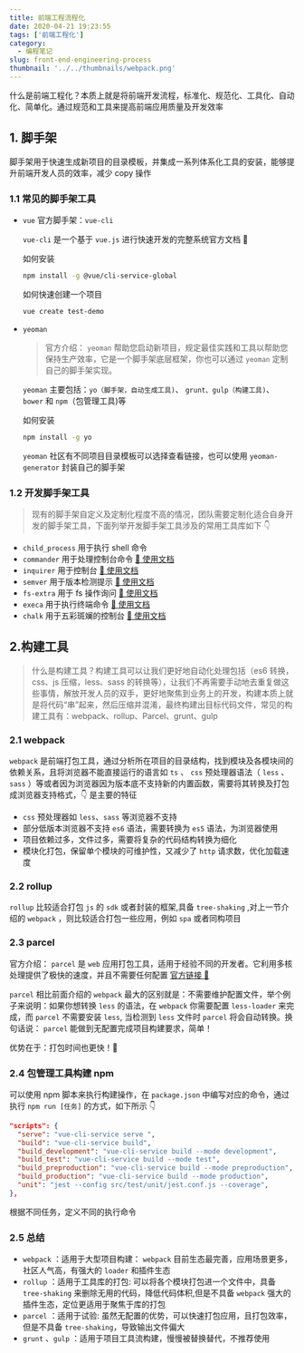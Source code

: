 ```yaml
---
title: 前端工程流程化
date: 2020-04-21 19:23:55
tags: ['前端工程化']
category:
  - 编程笔记
slug: front-end-engineering-process
thumbnail: '../../thumbnails/webpack.png'
---
```


什么是前端工程化？本质上就是将前端开发流程，标准化、规范化、工具化、自动化、简单化。通过规范和工具来提高前端应用质量及开发效率

## 1. 脚手架

脚手架用于快速生成新项目的目录模板，并集成一系列体系化工具的安装，能够提升前端开发人员的效率，减少 copy 操作

### 1.1 常见的脚手架工具

- `vue` 官方脚手架：`vue-cli`

  `vue-cli` 是一个基于 `vue.js` 进行快速开发的完整系统官方文档 🚀

  如何安装

  ```bash
  npm install -g @vue/cli-service-global
  ```

  如何快速创建一个项目

  ```bash
  vue create test-demo
  ```

- `yeoman`

  > 官方介绍： `yeoman` 帮助您启动新项目，规定最佳实践和工具以帮助您保持生产效率，它是一个脚手架底层框架，你也可以通过 `yeoman` 定制自己的脚手架实现。

  `yeoman` 主要包括：`yo（脚手架，自动生成工具)`、 `grunt、gulp（构建工具)`、 `bower` 和 `npm`（包管理工具)等

  如何安装

  ```bash
  npm install -g yo
  ```

  `yeoman` 社区有不同项目目录模板可以选择查看链接，也可以使用 `yeoman-generator` 封装自己的脚手架

### 1.2 开发脚手架工具

> 现有的脚手架自定义及定制化程度不高的情况，团队需要定制化适合自身开发的脚手架工具，下面列举开发脚手架工具涉及的常用工具库如下 👇

- `child_process` 用于执行 shell 命令
- `commander` 用于处理控制台命令 [🔗 使用文档](https://github.com/tj/commander.js/blob/HEAD/Readme_zh-CN.md)
- `inquirer` 用于控制台 [🔗 使用文档](https://github.com/SBoudrias/Inquirer.js#readme)
- `semver` 用于版本检测提示 [🔗 使用文档](https://www.npmjs.com/package/semver)
- `fs-extra` 用于 fs 操作询问 [🔗 使用文档](https://www.npmjs.com/package/fs-extra)
- `execa` 用于执行终端命令 [🔗 使用文档](https://www.npmjs.com/package/execa)
- `chalk` 用于五彩斑斓的控制台 [🔗 使用文档](https://www.npmjs.com/package/chalk)

## 2.构建工具

> 什么是构建工具？构建工具可以让我们更好地自动化处理包括（es6 转换，css、js 压缩，less、sass 的转换等），让我们不再需要手动地去重复做这些事情，解放开发人员的双手，更好地聚焦到业务上的开发，构建本质上就是将代码“串”起来，然后压缩并混淆，最终构建出目标代码文件，常见的构建工具有：webpack、rollup、Parcel、grunt、gulp

### 2.1 webpack

`webpack` 是前端打包工具，通过分析所在项目的目录结构，找到模块及各模块间的依赖关系，且将浏览器不能直接运行的语言如 `ts` 、 `css` 预处理器语法（ `less` 、 `sass` ）等或者因为浏览器因为版本底不支持新的内置函数，需要将其转换及打包成浏览器支持格式，👇 是主要的特征

- `css` 预处理器如 `less`、`sass` 等浏览器不支持
- 部分低版本浏览器不支持 `es6` 语法，需要转换为 `es5` 语法，为浏览器使用
- 项目依赖过多，文件过多，需要将复杂的代码结构转换为细化
- 模块化打包，保留单个模块的可维护性，又减少了 `http` 请求数，优化加载速度

### 2.2 rollup

`rollup` 比较适合打包 `js` 的 `sdk` 或者封装的框架,具备 `tree-shaking` ,对上一节介绍的 `webpack` ，则比较适合打包一些应用，例如 `spa` 或者同构项目

### 2.3 parcel

官方介绍： `parcel` 是 `web` 应用打包工具，适用于经验不同的开发者。它利用多核处理提供了极快的速度，并且不需要任何配置 [官方链接 🚀](https://parceljs.org/)

`parcel` 相比前面介绍的 `webpack` 最大的区别就是：不需要维护配置文件，举个例子来说明：如果你想转换 `less` 的语法，在 `webpack` 你需要配置 `less-loader` 来完成，而 `parcel` 不需要安装 `less`, 当检测到 `less` 文件时 `parcel` 将会自动转换。换句话说： `parcel` 能做到无配置完成项目构建要求，简单！

优势在于：打包时间也更快！🚀

### 2.4 包管理工具构建 npm

可以使用 npm 脚本来执行构建操作，在 `package.json` 中编写对应的命令，通过执行 `npm run [任务]` 的方式，如下所示 👇

```json
"scripts": {
  "serve": "vue-cli-service serve ",
  "build": "vue-cli-service build",
  "build_development": "vue-cli-service build --mode development",
  "build_test": "vue-cli-service build --mode test",
  "build_preproduction": "vue-cli-service build --mode preproduction",
  "build_production": "vue-cli-service build --mode production",
  "unit": "jest --config src/test/unit/jest.conf.js --coverage",
},
```

根据不同任务，定义不同的执行命令

### 2.5 总结

- `webpack` ：适⽤于⼤型项目构建： `webpack` 目前生态最完善，应用场景更多，社区人气高，有强⼤的 `loader` 和插件⽣态
- `rollup` ：适⽤于工具库的打包: 可以将各个模块打包进⼀个⽂件中，具备 `tree-shaking` 来删除⽆⽤的代码，降低代码体积,但是不具备 `webpack` 强大的插件生态，定位更适用于聚焦于库的打包
- `parcel` ：适⽤于试验: 虽然无配置的优势，可以快速打包应用，且打包效率，但是不具备 `tree-shaking`，导致输出文件偏大
- `grunt` 、`gulp` ：适用于项目工具流构建，慢慢被替换替代，不推荐使用

